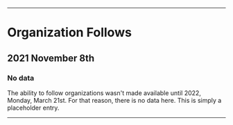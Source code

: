 
***

# Organization Follows

## 2021 November 8th

### No data

The ability to follow organizations wasn't made available until 2022, Monday, March 21st. For that reason, there is no data here. This is simply a placeholder entry.

***
